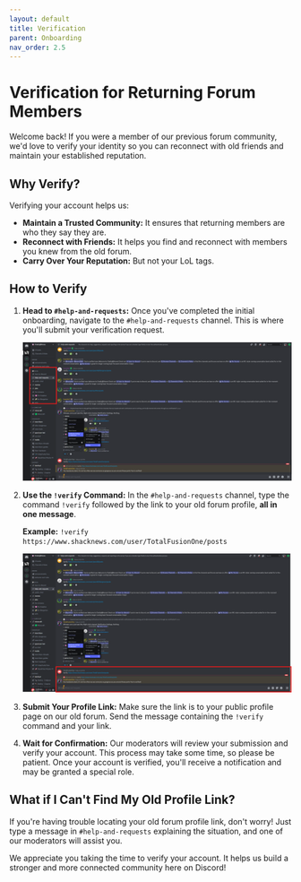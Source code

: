 ```yaml
---
layout: default
title: Verification
parent: Onboarding
nav_order: 2.5
---
```

# Verification for Returning Forum Members

Welcome back! If you were a member of our previous forum community, we'd love to verify your identity so you can reconnect with old friends and maintain your established reputation.

## Why Verify?

Verifying your account helps us:

*   **Maintain a Trusted Community:** It ensures that returning members are who they say they are.
*   **Reconnect with Friends:** It helps you find and reconnect with members you knew from the old forum.
*   **Carry Over Your Reputation:** But not your LoL tags.

## How to Verify

1.  **Head to `#help-and-requests`:** Once you've completed the initial onboarding, navigate to the `#help-and-requests` channel. This is where you'll submit your verification request.

    ![Help and Requests Channel Location](../../images/helpandrequestschannelhighlight.png)

2.  **Use the `!verify` Command:** In the `#help-and-requests` channel, type the command `!verify` followed by the link to your old forum profile, **all in one message**.

    **Example:**  `!verify https://www.shacknews.com/user/TotalFusionOne/posts`

    ![Verification Complete](../../images/helpandrequestsverification.png)

3.  **Submit Your Profile Link:**  Make sure the link is to your public profile page on our old forum. Send the message containing the `!verify` command and your link.

4.  **Wait for Confirmation:** Our moderators will review your submission and verify your account. This process may take some time, so please be patient. Once your account is verified, you'll receive a notification and may be granted a special role.

## What if I Can't Find My Old Profile Link?

If you're having trouble locating your old forum profile link, don't worry! Just type a message in `#help-and-requests` explaining the situation, and one of our moderators will assist you.

We appreciate you taking the time to verify your account. It helps us build a stronger and more connected community here on Discord!